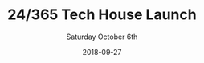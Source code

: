 ---
title: 24/365 Tech House Launch
subtitle: Saturday October 6th
modal-id: 3
layout: blog-post
date: 2018-09-27
img: 24365-launch.png
thumbnail: 24365-thumbnail.png
alt: image-alt
project-date: September 2018
client: none
category: event
category-link: event
description: Come to the Urban League of Essex County, 506 Central Avenue, Newark, 1-4pm, for the launch of the 24/365 program. This is otherwise known as the Tech House.
permalink: /:year/:month/:day/:title.html
link: /2018/09/22/24_365-launch
---